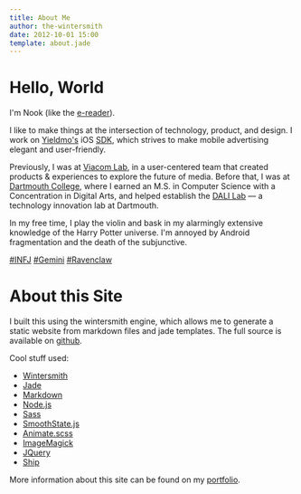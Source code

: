 ```yaml
---
title: About Me
author: the-wintersmith
date: 2012-10-01 15:00
template: about.jade
---
```


# Hello, World
I'm Nook (like the [e-reader](http://nook.com)).

I like to make things at the intersection of technology, product, and design.  I work on [Yieldmo's](http://yieldmo.com/) iOS [SDK](https://github.com/yieldmo/yieldmo-ios-sdk), which strives to make mobile advertising elegant and user-friendly.

Previously, I was at [Viacom Lab](http://www.viacomlab.com/), in a user-centered team that created products & experiences to explore the future of media.  Before that, I was at [Dartmouth College](http://www.dartmouth.edu/), where I earned an M.S. in Computer Science with a Concentration in Digital Arts, and helped establish the [DALI Lab](http://dali.dartmouth.edu) — a technology innovation lab at Dartmouth.

In my free time, I play the violin and bask in my alarmingly extensive knowledge of the Harry Potter universe.  I'm annoyed by Android fragmentation and the death of the subjunctive.

[\#INFJ](http://en.wikipedia.org/wiki/INFJ) [\#Gemini](http://en.wikipedia.org/wiki/Gemini_%28astrology%29) [\#Ravenclaw](http://harrypotter.wikia.com/wiki/Ravenclaw)

# About this Site
I built this using the wintersmith engine, which allows me to generate a static website from markdown files and jade templates.  The full source is available on [github](https://github.com/harquail/portfolio-wintersmith).  

Cool stuff used:
* [Wintersmith](http://wintersmith.io)
* [Jade](http://jade-lang.com/)
* [Markdown](https://markdown.github.io/)
* [Node.js](http://nodejs.org/)
* [Sass](http://sass-lang.com/)
* [SmoothState.js](https://weblinc.github.io/jquery.smoothState.js/)
* [Animate.scss](https://github.com/geoffgraham/animate.scss)
* [ImageMagick](http://www.imagemagick.org/)
* [JQuery](https://jquery.com/)
* [Ship](https://github.com/carrot/ship)

More information about this site can be found on my [portfolio](/portfolio/this-website/).
